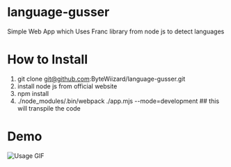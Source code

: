 # language-gusser

Simple Web App which Uses Franc library from node js to detect languages


# How to Install
1. git clone git@github.com:ByteWiizard/language-gusser.git
2. install node js from official website
3. npm install  
4. ./node_modules/.bin/webpack ./app.mjs --mode=development ## this will transpile the code

# Demo


  <img src="images/usage.gif" alt="Usage GIF">
    <!-- Your browser does not support the video tag. -->

